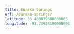 ```yaml
---
title: Eureka Springs
url: /eureka-springs/
latitude: 36.400079600000005
longitude: -93.73924190000001
---
```

